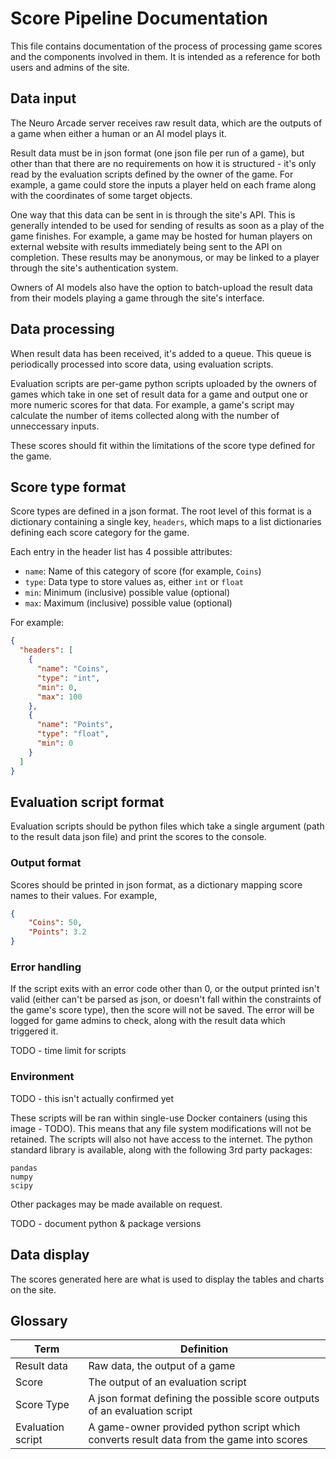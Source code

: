 # Score Pipeline Documentation

This file contains documentation of the process of processing game scores and
the components involved in them. It is intended as a reference for both users
and admins of the site.

## Data input

The Neuro Arcade server receives raw result data, which are the outputs of a
game when either a human or an AI model plays it.

Result data must be in json format (one json file per run of a game), but other
than that there are no requirements on how it is structured - it's only read
by the evaluation scripts defined by the owner of the game. For example, a game
could store the inputs a player held on each frame along with the coordinates
of some target objects.

One way that this data can be sent in is through the site's API. This is
generally intended to be used for sending of results as soon as a play of the
game finishes. For example, a game may be hosted for human players on
external website with results immediately being sent to the API on completion.
These results may be anonymous, or may be linked to a player through the site's
authentication system.

Owners of AI models also have the option to batch-upload the result data from
their models playing a game through the site's interface.

## Data processing

When result data has been received, it's added to a queue. This queue is
periodically processed into score data, using evaluation scripts.

Evaluation scripts are per-game python scripts uploaded by the owners of games
which take in one set of result data for a game and output one or more numeric
scores for that data. For example, a game's script may calculate the number
of items collected along with the number of unneccessary inputs.

These scores should fit within the limitations of the score type defined for
the game.

## Score type format

Score types are defined in a json format. The root level of this format is a
dictionary containing a single key, `headers`, which maps to a list 
dictionaries defining each score category for the game.

Each entry in the header list has 4 possible attributes:
- `name`: Name of this category of score (for example, `Coins`)
- `type`: Data type to store values as, either `int` or `float`
- `min`: Minimum (inclusive) possible value (optional)
- `max`: Maximum (inclusive) possible value (optional)

For example:
```json
{
  "headers": [
    {
      "name": "Coins",
      "type": "int",
      "min": 0,
      "max": 100
    },
    {
      "name": "Points",
      "type": "float",
      "min": 0
    }
  ]
}
```

## Evaluation script format

Evaluation scripts should be python files which take a single argument (path
to the result data json file) and print the scores to the console.

### Output format

Scores should be printed in json format, as a dictionary mapping score names
to their values. For example,
```json
{
    "Coins": 50,
    "Points": 3.2
}
```
### Error handling

If the script exits with an error code other than 0, or the output printed
isn't valid (either can't be parsed as json, or doesn't fall within the
constraints of the game's score type), then the score will not be saved. The
error will be logged for game admins to check, along with the result data which
triggered it.

TODO - time limit for scripts

### Environment

TODO - this isn't actually confirmed yet

These scripts will be ran within single-use Docker containers (using this image
\- TODO). This means that any file system modifications will not be retained.
The scripts will also not have access to the internet. The python standard
library is available, along with the following 3rd party packages:
```
pandas
numpy
scipy
```
Other packages may be made available on request.

TODO - document python & package versions

## Data display

The scores generated here are what is used to display the tables and charts on the site.

## Glossary

| Term              | Definition |
|-------------------|------------|
| Result data       | Raw data, the output of a game |
| Score             | The output of an evaluation script |
| Score Type        | A json format defining the possible score outputs of an evaluation script |
| Evaluation script | A game-owner provided python script which converts result data from the game into scores |
